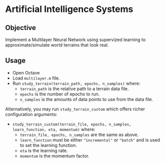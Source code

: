 # Artificial Intelligence Systems

## Objective

Implement a Multilayer Neural Network using supervized learning to approximate/simulate world terrains that look real.

## Usage

* Open Octave
* Load `multilayer.m` file.
* Run `study_terrain(terrain_path, epochs, n_samples)` where:
  * `terrain_path` is the relative path to a terrain data file.
  * `epochs` is the number of epochs to run.
  * `n_samples` is the amounts of data points to use from the data file.

Alternatively, you may run `study_terrain_custom` which offers richer configuration arguments:

* `study_terrain_custom(terrain_file, epochs, n_samples, learn_function, eta, momentum)` where:
  * `terrain_file, epochs, n_samples` are the same as above.
  * `learn_function` must be either `"incremental"` or `"batch"` and is used to set the learning function.
  * `eta` is the learning rate.
  * `momentum` is the momentum factor.
